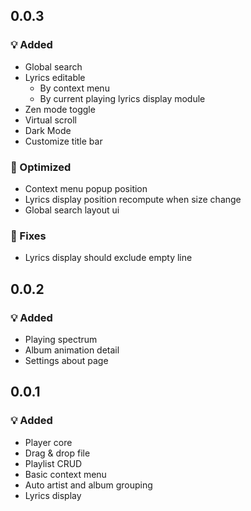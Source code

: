 ## 0.0.3

### 💡 Added

* Global search
* Lyrics editable
  * By context menu
  * By current playing lyrics display module 
* Zen mode toggle
* Virtual scroll
* Dark Mode
* Customize title bar

### 💪 Optimized

* Context menu popup position
* Lyrics display position recompute when size change
* Global search layout ui

### 🐛 Fixes

* Lyrics display should exclude empty line

## 0.0.2

### 💡 Added

* Playing spectrum
* Album animation detail
* Settings about page

## 0.0.1


### 💡 Added

* Player core
* Drag & drop file
* Playlist CRUD
* Basic context menu
* Auto artist and album grouping
* Lyrics display